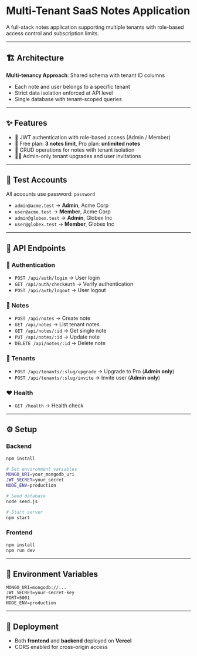 # Multi-Tenant SaaS Notes Application

A full-stack notes application supporting multiple tenants with role-based access control and subscription limits.

---

## 🏗️ Architecture

**Multi-tenancy Approach**: Shared schema with tenant ID columns  
- Each note and user belongs to a specific tenant  
- Strict data isolation enforced at API level  
- Single database with tenant-scoped queries  

---

## ✨ Features

- 🔑 JWT authentication with role-based access (Admin / Member)  
- 📌 Free plan: **3 notes limit**, Pro plan: **unlimited notes**  
- 📝 CRUD operations for notes with tenant isolation  
- 👨‍💼 Admin-only tenant upgrades and user invitations  

---

## 👤 Test Accounts

All accounts use password: `password`

- `admin@acme.test` → **Admin**, Acme Corp  
- `user@acme.test` → **Member**, Acme Corp  
- `admin@globex.test` → **Admin**, Globex Inc  
- `user@globex.test` → **Member**, Globex Inc  

---

## 📡 API Endpoints

### 🔐 Authentication
- `POST /api/auth/login` → User login  
- `GET /api/auth/checkAuth` → Verify authentication  
- `POST /api/auth/logout` → User logout  

### 📝 Notes
- `POST /api/notes` → Create note  
- `GET /api/notes` → List tenant notes  
- `GET /api/notes/:id` → Get single note  
- `PUT /api/notes/:id` → Update note  
- `DELETE /api/notes/:id` → Delete note  

### 🏢 Tenants
- `POST /api/tenants/:slug/upgrade` → Upgrade to Pro (**Admin only**)  
- `POST /api/tenants/:slug/invite` → Invite user (**Admin only**)  

### ❤️ Health
- `GET /health` → Health check  

---

## ⚙️ Setup

### Backend
```bash
npm install

# Set environment variables
MONGO_URI=your_mongodb_uri
JWT_SECRET=your_secret
NODE_ENV=production

# Seed database
node seed.js

# Start server
npm start
```

### Frontend
```bash
npm install
npm run dev
```

---

## 🔑 Environment Variables

```env
MONGO_URI=mongodb://...
JWT_SECRET=your-secret-key
PORT=5001
NODE_ENV=production
```

---

## 🚀 Deployment

- Both **frontend** and **backend** deployed on **Vercel**  
- CORS enabled for cross-origin access  

